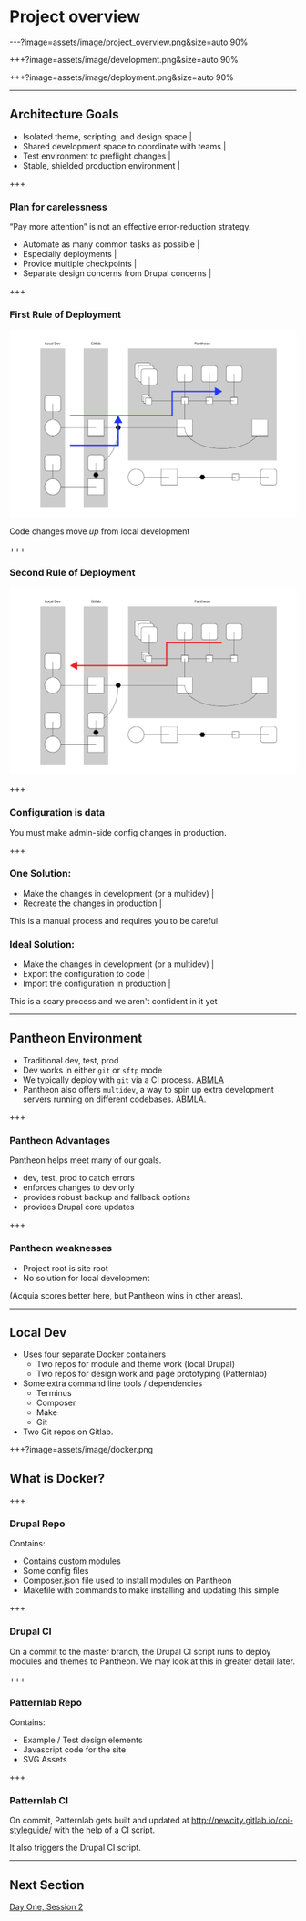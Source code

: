 # Project overview

---?image=assets/image/project_overview.png&size=auto 90%

+++?image=assets/image/development.png&size=auto 90%

+++?image=assets/image/deployment.png&size=auto 90%

---

## Architecture Goals

- Isolated theme, scripting, and design space |
- Shared development space to coordinate with teams |
- Test environment to preflight changes |
- Stable, shielded production environment |

+++

### Plan for carelessness

“Pay more attention” is not an effective error-reduction strategy.

- Automate as many common tasks as possible |
- Especially deployments |
- Provide multiple checkpoints |
- Separate design concerns from Drupal concerns |

+++

### First Rule of Deployment

![Code Moves Up](assets/image/files_up.png)

Code changes move _up_ from local development


+++

### Second Rule of Deployment

![Database Moves Down](assets/image/data_down.png)

+++ 

### Configuration is data

You must make admin-side config changes in production.

+++

### One Solution:

- Make the changes in development (or a multidev) |
- Recreate the changes in production |

This is a manual process and requires you to be careful

### Ideal Solution:

- Make the changes in development (or a multidev) |
- Export the configuration to code |
- Import the configuration in production |

This is a scary process and we aren't confident in it yet

---

## Pantheon Environment

- Traditional dev, test, prod
- Dev works in either `git` or `sftp` mode
- We typically deploy with `git` via a CI process. <abbr title="about which more later also">ABMLA</abbr>
- Pantheon also offers `multidev`, a way to spin up extra development servers running on different codebases. ABMLA.

+++

### Pantheon Advantages

Pantheon helps meet many of our goals. 

- dev, test, prod to catch errors
- enforces changes to dev only
- provides robust backup and fallback options
- provides Drupal core updates

+++ 

### Pantheon weaknesses

- Project root is site root
- No solution for local development

(Acquia scores better here, but Pantheon wins in other areas).

---

## Local Dev

- Uses four separate Docker containers
  - Two repos for module and theme work (local Drupal)
  - Two repos for design work and page prototyping (Patternlab)
- Some extra command line tools / dependencies
  - Terminus
  - Composer
  - Make
  - Git
- Two Git repos on Gitlab.

+++?image=assets/image/docker.png
## What is Docker?

+++
### Drupal Repo

Contains: 

- Contains custom modules
- Some config files
- Composer.json file used to install modules on Pantheon
- Makefile with commands to make installing and updating this simple

+++

### Drupal CI 

On a commit to the master branch, the Drupal CI script runs to deploy modules and themes to Pantheon. We may look at this in greater detail later.

+++

### Patternlab Repo

Contains: 

- Example / Test design elements
- Javascript code for the site
- SVG Assets

+++

### Patternlab CI

On commit, Patternlab gets built and updated at http://newcity.gitlab.io/coi-styleguide/ with the help of a CI script.

It also triggers the Drupal CI script.  

---
## Next Section

[Day One, Session 2](https://gitpitch.com/thudfactor/coi-training?p=day1-session2)

